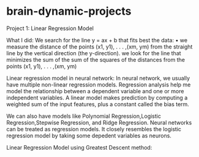 # brain-dynamic-projects
Project 1: Linear Regression Model


What I did:
We search for the line y = ax + b that fits best the data:
• we measure the distance of the points (x1, y1), . . . ,(xm, ym) from the straight line by the vertical direction (the y-direction).
we look for the line that minimizes the sum of the sum of the squares of the distances from the points (x1, y1), . . . ,(xm, ym)

Linear regression model in neural network:
In neural network, we usually have multiple non-linear regression models. 
Regression analysis help me model the relationship between a dependent variable and one or more independent variables.
A linear model makes prediction by computing a weighted sum of the input features, plus a constant called the bias term. 

We can also have models like Polynomial Regression,Logistic Regression,Stepwise Regression, and Ridge Regression.
Neural networks can be treated as regression models. It closely resembles the logistic regression model by taking some depedent variables
as neurons. 


Linear Regression Model using Greatest Descent method:


